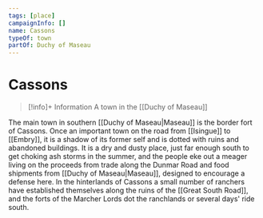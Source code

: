 ```yaml
---
tags: [place]
campaignInfo: []
name: Cassons
typeOf: town
partOf: Duchy of Maseau
---
```

# Cassons
>[!info]+ Information
> A town in the [[Duchy of Maseau]]

The main town in southern [[Duchy of Maseau|Maseau]] is the border fort of Cassons. Once an important town on the road from [[Isingue]] to [[Embry]], it is a shadow of its former self and is dotted with ruins and abandoned buildings. It is a dry and dusty place, just far enough south to get choking ash storms in the summer, and the people eke out a meager living on the proceeds from trade along the Dunmar Road and food shipments from [[Duchy of Maseau|Maseau]], designed to encourage a defense here. In the hinterlands of Cassons a small number of ranchers have established themselves along the ruins of the [[Great South Road]], and the forts of the Marcher Lords dot the ranchlands or several days' ride south.
